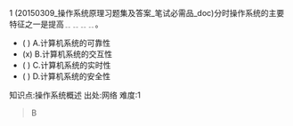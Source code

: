 1
(20150309_操作系统原理习题集及答案_笔试必需品_doc)分时操作系统的主要特征之一是提高﹎﹎﹎﹎。
- ( ) A.计算机系统的可靠性
- (x) B.计算机系统的交互性
- ( ) C.计算机系统的实时性
- ( ) D.计算机系统的安全性

知识点:操作系统概述
出处:网络
难度:1
> B

